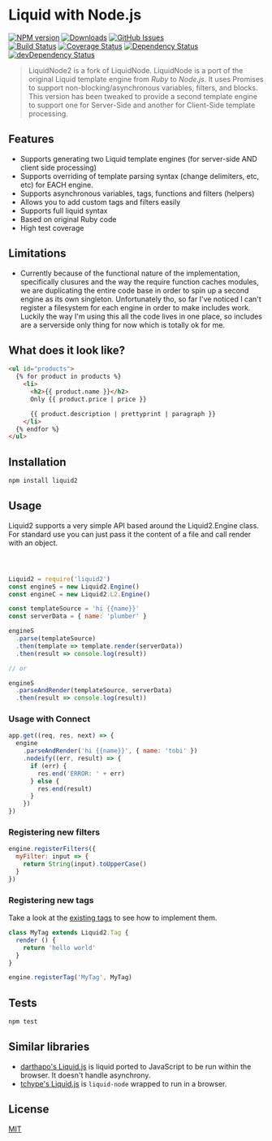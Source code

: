 # Liquid with Node.js

[![NPM version](https://img.shields.io/npm/v/liquid-node2.svg?style=flat)](https://www.npmjs.org/package/liquid-node2)
[![Downloads](http://img.shields.io/npm/dm/liquid-node2.svg?style=flat)](https://www.npmjs.org/package/liquid-node2)
[![GitHub Issues](http://img.shields.io/github/issues/jerrypena1/liquid-node2.svg?style=flat)](https://github.com/jerrypena1/liquid-node2/issues)
<br>
[![Build Status](https://img.shields.io/travis/jerrypena1/liquid-node2.svg?style=flat)](https://travis-ci.org/jerrypena1/liquid-node2)
[![Coverage Status](https://img.shields.io/coveralls/jerrypena1/liquid-node2.svg?style=flat)](https://coveralls.io/r/jerrypena1/liquid-node2?branch=master)
[![Dependency Status](http://img.shields.io/david/jerrypena1/liquid-node2.svg?style=flat)](https://david-dm.org/jerrypena1/liquid-node2)
[![devDependency Status](http://img.shields.io/david/dev/jerrypena1/liquid-node2.svg?style=flat)](https://david-dm.org/jerrypena1/liquid-node2#info=devDependencies)

> LiquidNode2 is a fork of LiquidNode. LiquidNode is a port of the original Liquid template engine from *Ruby* to *Node.js*.
> It uses Promises to support non-blocking/asynchronous variables, filters, and blocks. This version has been tweaked to 
> provide a second template engine to support one for Server-Side and another for Client-Side template processing. 

## Features

- Supports generating two Liquid template engines (for server-side AND client side processing)
- Supports overriding of template parsing syntax (change delimiters, etc, etc) for EACH engine.
- Supports asynchronous variables, tags, functions and filters (helpers)
- Allows you to add custom tags and filters easily
- Supports full liquid syntax
- Based on original Ruby code
- High test coverage

## Limitations

- Currently because of the functional nature of the implementation, specifically clusures and the way the require function caches modules, we are duplicating the entire code base in order to spin up a second engine as its own singleton. Unfortunately tho, so far I've noticed I can't register a filesystem for each engine in order to make includes work. Luckily the way I'm using this all the code lives in one place, so includes are a serverside only thing for now which is totally ok for me.

## What does it look like?

```html
<ul id="products">
  {% for product in products %}
    <li>
      <h2>{{ product.name }}</h2>
      Only {{ product.price | price }}

      {{ product.description | prettyprint | paragraph }}
    </li>
  {% endfor %}
</ul>
```

## Installation

```sh
npm install liquid2
```

## Usage

Liquid2 supports a very simple API based around the Liquid2.Engine class.
For standard use you can just pass it the content of a file and call render with an object.

```js



Liquid2 = require('liquid2')
const engineS = new Liquid2.Engine()
const engineC = new Liquid2.L2.Engine()

const templateSource = 'hi {{name}}'
const serverData = { name: 'plumber' }

engineS
  .parse(templateSource)
  .then(template => template.render(serverData))
  .then(result => console.log(result))

// or

engineS
  .parseAndRender(templateSource, serverData)
  .then(result => console.log(result))
```

### Usage with Connect

```js
app.get((req, res, next) => {
  engine
    .parseAndRender('hi {{name}}', { name: 'tobi' })
    .nodeify((err, result) => {
      if (err) {
        res.end('ERROR: ' + err)
      } else {
        res.end(result)
      }
    })
})
```

### Registering new filters

```javascript
engine.registerFilters({
  myFilter: input => {
    return String(input).toUpperCase()
  }
})
```

### Registering new tags

Take a look at the [existing tags](https://github.com/jerrypena1/liquid-node2/tree/master/lib/liquid/tags)
to see how to implement them.

```js
class MyTag extends Liquid2.Tag {
  render () {
    return 'hello world'
  }
}

engine.registerTag('MyTag', MyTag)
```

## Tests

```sh
npm test
```

## Similar libraries

* [darthapo's Liquid.js](https://github.com/darthapo/liquid.js) is liquid ported to JavaScript to be run within the browser. It doesn't handle asynchrony.
* [tchype's Liquid.js](https://github.com/tchype/liquid.js) is `liquid-node` wrapped to run in a browser.

## License

[MIT](http://www.opensource.org/licenses/MIT)
